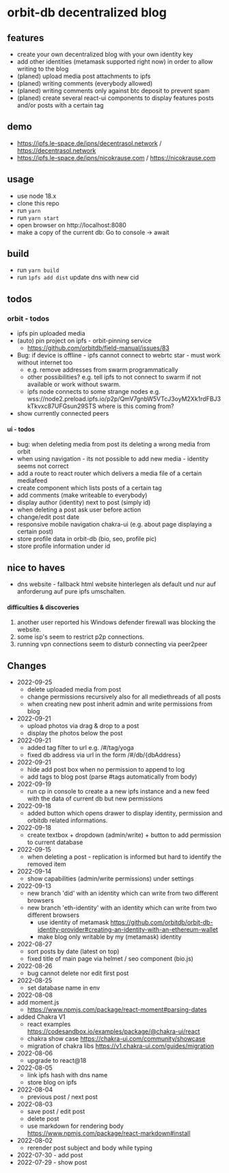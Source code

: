 # orbit-db decentralized blog
## features
- create your own decentralized blog with your own identity key
- add other identities (metamask supported right now) in order to allow writing to the blog
- (planed) upload media post attachments to ipfs
- (planed) writing comments (everybody allowed) 
- (planed) writing comments only against btc deposit to prevent spam 
- (planed) create several react-ui components to display features posts and/or posts with a certain tag

## demo
- https://ipfs.le-space.de/ipns/decentrasol.network / https://decentrasol.network 
- https://ipfs.le-space.de/ipns/nicokrause.com  / https://nicokrause.com

## usage
- use node 18.x
- clone this repo 
- run ``yarn``
- run ``yarn start``
- open browser on http://localhost:8080
- make a copy of the current db: Go to console -> await 

## build 
- run ``yarn build``
- run ``ìpfs add dist`` update dns with new cid 

## todos
### orbit - todos
- ipfs pin uploaded media
- (auto) pin project on ipfs - orbit-pinning service
    - https://github.com/orbitdb/field-manual/issues/83
- Bug: if device is offline - ipfs cannot connect to webrtc star - must work without internet too
    - e.g. remove addresses from swarm programmatically 
    - other possibilities? e.g. tell ipfs to not connect to swarm if not available or work without swarm.
    - ipfs node connects to some strange nodes e.g. wss://node2.preload.ipfs.io/p2p/QmV7gnbW5VTcJ3oyM2Xk1rdFBJ3kTkvxc87UFGsun29STS where is this coming from?
- show currently connected peers

#### ui - todos
- bug: when deleting media from post its deleting a wrong media from orbit
- when using navigation - its not possible to add new media - identity seems not correct 
- add a route to react router which delivers a media file of a certain mediafeed 
- create component which lists posts of a certain tag
- add comments (make writeable to everybody)
- display author (identity) next to post (simply id)
- when deleting a post ask user before action
- change/edit post date
- responsive mobile navigation chakra-ui (e.g. about page displaying a certain post)
- store profile data in orbit-db (bio, seo, profile pic)
- store profile information under id

## nice to haves
- dns website - fallback html website hinterlegen als default und nur auf anforderung auf pure ipfs umschalten.

#### difficulties & discoveries
1. another user reported his Windows defender firewall was blocking the website.
2. some isp's seem to restrict p2p connections.
3. running vpn connections seem to disturb connecting via peer2peer

## Changes
- 2022-09-25
    - delete uploaded media from post
    - change permissions recursively also for all mediethreads of all posts
    - when creating new post inherit admin and write permissions from blog
- 2022-09-21
    - upload photos via drag & drop to a post
    - display the photos below the post 
- 2022-09-21
    - added tag filter to url e.g. /#/tag/yoga 
    - fixed db address via url in the form /#/db/{dbAddress}
- 2022-09-21
    - hide add post box when no permission to append to log
    - add tags to blog post (parse #tags automatically from body)
- 2022-09-19
    - run cp in console to create a a new ipfs instance and a new feed with the data of current db but new permissions
- 2022-09-18
    - added button which opens drawer to display identity, permission and orbitdb related informations.
- 2022-09-18
    - create textbox + dropdown (admin/write) + button to add permission to current database 
- 2022-09-15
   - when deleting a post - replication is informed but hard to identify the removed item
- 2022-09-14
    - show capabilities (admin/write permissions) under settings
- 2022-09-13
    - new branch 'did' with an identity which can write from two different browsers
    - new branch 'eth-identity' with an identity which can write from two different browsers
        - use identity of metamask https://github.com/orbitdb/orbit-db-identity-provider#creating-an-identity-with-an-ethereum-wallet
        - make blog only writable by my (metamask) identity
- 2022-08-27
    - sort posts by date (latest on top)
    - fixed title of main page via helmet / seo component (bio.js)
- 2022-08-26
    - bug cannot delete nor edit first post
- 2022-08-25 
    - set database name in env
- 2022-08-08
- add moment.js 
    - https://www.npmjs.com/package/react-moment#parsing-dates
- added Chakra V1 
    - react examples https://codesandbox.io/examples/package/@chakra-ui/react
    - chakra show case https://chakra-ui.com/community/showcase
    - migration of chakra libs https://v1.chakra-ui.com/guides/migration
- 2022-08-06
    - upgrade to react@18 
- 2022-08-05
    - link ipfs hash with dns name
    - store blog on ipfs 
- 2022-08-04
    - previous post / next post 
- 2022-08-03
    - save post / edit post
    - delete post
    - use markdown for rendering body https://www.npmjs.com/package/react-markdown#install
- 2022-08-02 
    - rerender post subject and body while typing 
- 2022-07-30 - add post
- 2022-07-29 - show post